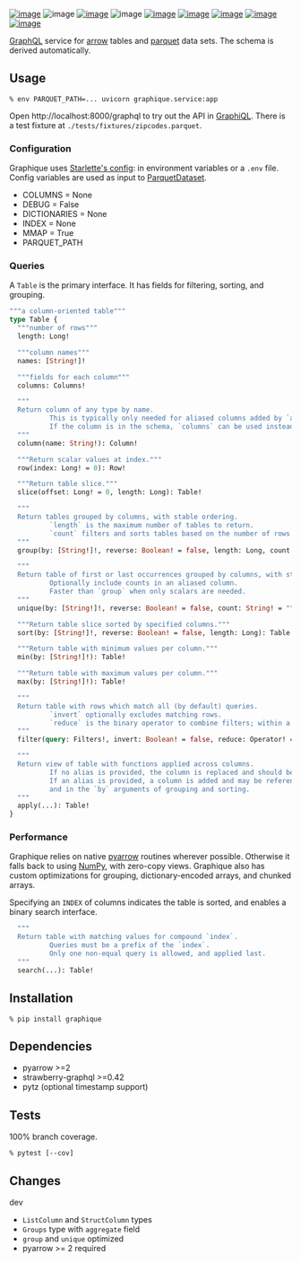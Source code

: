 [![image](https://img.shields.io/pypi/v/graphique.svg)](https://pypi.org/project/graphique/)
![image](https://img.shields.io/pypi/pyversions/graphique.svg)
[![image](https://pepy.tech/badge/graphique)](https://pepy.tech/project/graphique)
![image](https://img.shields.io/pypi/status/graphique.svg)
[![image](https://github.com/coady/graphique/workflows/build/badge.svg)](https://github.com/coady/graphique/actions)
[![image](https://codecov.io/gh/coady/graphique/branch/main/graph/badge.svg)](https://codecov.io/gh/coady/graphique/)
[![image](https://requires.io/github/coady/graphique/requirements.svg)](https://requires.io/github/coady/graphique/requirements/)
[![image](https://img.shields.io/badge/code%20style-black-000000.svg)](https://pypi.org/project/black/)
[![image](http://mypy-lang.org/static/mypy_badge.svg)](http://mypy-lang.org/)

[GraphQL](https://graphql.org) service for [arrow](https://arrow.apache.org) tables
and [parquet](https://parquet.apache.org) data sets.
The schema is derived automatically.

## Usage
```console
% env PARQUET_PATH=... uvicorn graphique.service:app
```

Open http://localhost:8000/graphql to try out the API in [GraphiQL](https://github.com/graphql/graphiql/tree/main/packages/graphiql#readme).
There is a test fixture at `./tests/fixtures/zipcodes.parquet`.

### Configuration
Graphique uses [Starlette's config](https://www.starlette.io/config/): in environment variables or a `.env` file.
Config variables are used as input to [ParquetDataset](https://arrow.apache.org/docs/python/parquet.html#reading-from-partitioned-datasets).

* COLUMNS = None
* DEBUG = False
* DICTIONARIES = None
* INDEX = None
* MMAP = True
* PARQUET_PATH

### Queries
A `Table` is the primary interface.  It has fields for filtering, sorting, and grouping.

```graphql
"""a column-oriented table"""
type Table {
  """number of rows"""
  length: Long!

  """column names"""
  names: [String!]!

  """fields for each column"""
  columns: Columns!

  """
  Return column of any type by name.
          This is typically only needed for aliased columns added by `apply` or `Groups.aggregate`.
          If the column is in the schema, `columns` can be used instead.
  """
  column(name: String!): Column!

  """Return scalar values at index."""
  row(index: Long! = 0): Row!

  """Return table slice."""
  slice(offset: Long! = 0, length: Long): Table!

  """
  Return tables grouped by columns, with stable ordering.
          `length` is the maximum number of tables to return.
          `count` filters and sorts tables based on the number of rows within each table.
  """
  group(by: [String!]!, reverse: Boolean! = false, length: Long, count: CountQuery): Groups!

  """
  Return table of first or last occurrences grouped by columns, with stable ordering.
          Optionally include counts in an aliased column.
          Faster than `group` when only scalars are needed.
  """
  unique(by: [String!]!, reverse: Boolean! = false, count: String! = ""): Table!

  """Return table slice sorted by specified columns."""
  sort(by: [String!]!, reverse: Boolean! = false, length: Long): Table!

  """Return table with minimum values per column."""
  min(by: [String!]!): Table!

  """Return table with maximum values per column."""
  max(by: [String!]!): Table!

  """
  Return table with rows which match all (by default) queries.
          `invert` optionally excludes matching rows.
          `reduce` is the binary operator to combine filters; within a column all predicates must match.
  """
  filter(query: Filters!, invert: Boolean! = false, reduce: Operator! = AND): Table!

  """
  Return view of table with functions applied across columns.
          If no alias is provided, the column is replaced and should be of the same type.
          If an alias is provided, a column is added and may be referenced in the `column` interface,
          and in the `by` arguments of grouping and sorting.
  """
  apply(...): Table!
}
```

### Performance
Graphique relies on native [pyarrow](https://arrow.apache.org/docs/python/index.html) routines wherever possible.
Otherwise it falls back to using [NumPy](https://numpy.org/doc/stable/), with zero-copy views.
Graphique also has custom optimizations for grouping, dictionary-encoded arrays, and chunked arrays.

Specifying an `INDEX` of columns indicates the table is sorted, and enables a binary search interface.
```graphql
  """
  Return table with matching values for compound `index`.
          Queries must be a prefix of the `index`.
          Only one non-equal query is allowed, and applied last.
  """
  search(...): Table!
```

## Installation
```console
% pip install graphique
```

## Dependencies
* pyarrow >=2
* strawberry-graphql >=0.42
* pytz (optional timestamp support)

## Tests
100% branch coverage.

```console
% pytest [--cov]
```

## Changes
dev

* `ListColumn` and `StructColumn` types
* `Groups` type with `aggregate` field
* `group` and `unique` optimized
* pyarrow >= 2 required
